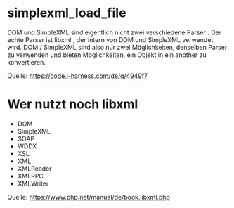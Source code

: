 # simplexml_load_file

DOM und SimpleXML sind eigentlich nicht zwei verschiedene Parser . Der echte Parser ist libxml , der intern von DOM und SimpleXML verwendet wird. DOM / SimpleXML sind also nur zwei Möglichkeiten, denselben Parser zu verwenden und bieten Möglichkeiten, ein Objekt in ein another zu konvertieren.

Quelle: https://code.i-harness.com/de/q/4949f7

# Wer nutzt noch libxml

* DOM
* SimpleXML
* SOAP
* WDDX
* XSL
* XML
* XMLReader
* XMLRPC
* XMLWriter

Quelle: https://www.php.net/manual/de/book.libxml.php
